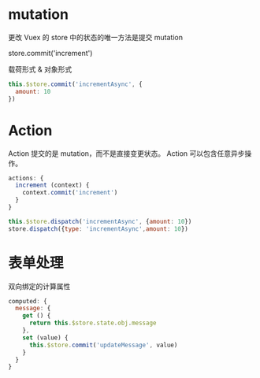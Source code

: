 


# mutation

更改 Vuex 的 store 中的状态的唯一方法是提交 mutation

store.commit('increment')

载荷形式 & 对象形式

``` js
this.$store.commit('incrementAsync', {
  amount: 10
})
```

# Action

Action 提交的是 mutation，而不是直接变更状态。
Action 可以包含任意异步操作。

``` js
actions: {
  increment (context) {
    context.commit('increment')
  }
}

this.$store.dispatch('incrementAsync', {amount: 10})
store.dispatch({type: 'incrementAsync',amount: 10})
```

# 表单处理

双向绑定的计算属性

``` js
computed: {
  message: {
    get () {
      return this.$store.state.obj.message
    },
    set (value) {
      this.$store.commit('updateMessage', value)
    }
  }
}
```